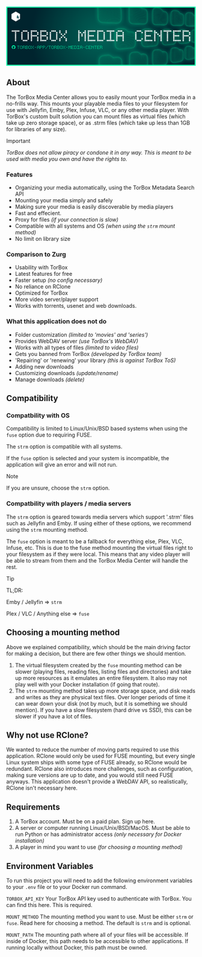 ![Logo](https://raw.githubusercontent.com/TorBox-App/torbox-media-center/main/assets/header.png)

## About
The TorBox Media Center allows you to easily mount your TorBox media in a no-frills way. This mounts your playable media files to your filesystem for use with Jellyfin, Emby, Plex, Infuse, VLC, or any other media player. With TorBox's custom built solution you can mount files as virtual files (which take up zero storage space), or as .strm files (which take up less than 1GB for libraries of any size).

> [!IMPORTANT]
> *TorBox does not allow piracy or condone it in any way. This is meant to be used with media you own and have the rights to.*

### Features
- Organizing your media automatically, using the TorBox Metadata Search API
- Mounting your media simply and safely
- Making sure your media is easily discoverable by media players
- Fast and effecient.
- Proxy for files *(if your connection is slow)*
- Compatible with all systems and OS *(when using the `strm` mount method)*
- No limit on library size

### Comparison to Zurg
- Usability with TorBox
- Latest features for free
- Faster setup *(no config necessary)*
- No reliance on RClone
- Optimized for TorBox
- More video server/player support
- Works with torrents, usenet and web downloads.

### What this application does not do
- Folder customization *(limited to 'movies' and 'series')*
- Provides WebDAV server *(use TorBox's WebDAV)*
- Works with all types of files *(limited to video files)*
- Gets you banned from TorBox *(developed by TorBox team)*
- 'Repairing' or 'renewing' your library *(this is against TorBox ToS)*
- Adding new downloads
- Customizing downloads *(update/rename)*
- Manage downloads *(delete)*

## Compatibility

### Compatbility with OS
Compatibility is limited to Linux/Unix/BSD based systems when using the `fuse` option due to requiring FUSE.

The `strm` option is compatible with all systems.

If the `fuse` option is selected and your system is incompatible, the application will give an error and will not run.

> [!NOTE]
> If you are unsure, choose the `strm` option.

### Compatbility with players / media servers
The `strm` option is geared towards media servers which support '.strm' files such as Jellyfin and Emby. If using either of these options, we recommend using the `strm` mounting method.

The `fuse` option is meant to be a fallback for everything else, Plex, VLC, Infuse, etc. This is due to the fuse method mounting the virtual files right to your filesystem as if they were local. This means that any video player will be able to stream from them and the TorBox Media Center will handle the rest.

> [!TIP]
> TL;DR: 
> 
> Emby / Jellyfin => `strm`
> 
> Plex / VLC / Anything else => `fuse`


## Choosing a mounting method
Above we explained compatibility, which should be the main driving factor for making a decision, but there are few other things we should mention.

1. The virtual filesystem created by the `fuse` mounting method can be slower (playing files, reading files, listing files and directories) and take up more resources as it emulates an entire filesystem. It also may not play well with your Docker installation (if going that route).
2. The `strm` mounting method takes up more storage space, and disk reads and writes as they are physical text files. Over longer periods of time it can wear down your disk (not by much, but it is something we should mention). If you have a slow filesystem (hard drive vs SSD), this can be slower if you have a lot of files.

## Why not use RClone?
We wanted to reduce the number of moving parts required to use this application. RClone would only be used for FUSE mounting, but every single Linux system ships with some type of FUSE already, so RClone would be redundant. RClone also introduces more challenges, such as configuration, making sure versions are up to date, and you would still need FUSE anyways. This application doesn't provide a WebDAV API, so realistically, RClone isn't necessary here.

## Requirements
1. A TorBox account. Must be on a paid plan. Sign up here.
2. A server or computer running Linux/Unix/BSD/MacOS. Must be able to run Python or has administrator access *(only necessary for Docker installation)*
3. A player in mind you want to use *(for choosing a mounting method)*

## Environment Variables
To run this project you will need to add the following environment variables to your `.env` file or to your Docker run command.

`TORBOX_API_KEY` Your TorBox API key used to authenticate with TorBox. You can find this here. This is required.

`MOUNT_METHOD` The mounting method you want to use. Must be either `strm` or `fuse`. Read here for choosing a method. The default is `strm` and is optional.

`MOUNT_PATH` The mounting path where all of your files will be accessible. If inside of Docker, this path needs to be accessible to other applications. If running locally without Docker, this path must be owned.
